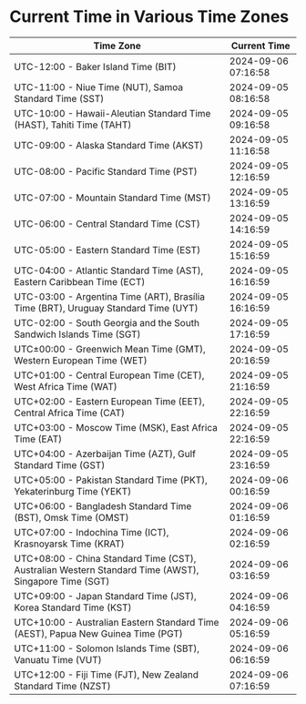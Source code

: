 # Current Time in Various Time Zones

| Time Zone | Current Time |
|-----------|--------------|
| UTC-12:00 - Baker Island Time (BIT) | 2024-09-06 07:16:58 |
| UTC-11:00 - Niue Time (NUT), Samoa Standard Time (SST) | 2024-09-05 08:16:58 |
| UTC-10:00 - Hawaii-Aleutian Standard Time (HAST), Tahiti Time (TAHT) | 2024-09-05 09:16:58 |
| UTC-09:00 - Alaska Standard Time (AKST) | 2024-09-05 11:16:58 |
| UTC-08:00 - Pacific Standard Time (PST) | 2024-09-05 12:16:59 |
| UTC-07:00 - Mountain Standard Time (MST) | 2024-09-05 13:16:59 |
| UTC-06:00 - Central Standard Time (CST) | 2024-09-05 14:16:59 |
| UTC-05:00 - Eastern Standard Time (EST) | 2024-09-05 15:16:59 |
| UTC-04:00 - Atlantic Standard Time (AST), Eastern Caribbean Time (ECT) | 2024-09-05 16:16:59 |
| UTC-03:00 - Argentina Time (ART), Brasília Time (BRT), Uruguay Standard Time (UYT) | 2024-09-05 16:16:59 |
| UTC-02:00 - South Georgia and the South Sandwich Islands Time (SGT) | 2024-09-05 17:16:59 |
| UTC±00:00 - Greenwich Mean Time (GMT), Western European Time (WET) | 2024-09-05 20:16:59 |
| UTC+01:00 - Central European Time (CET), West Africa Time (WAT) | 2024-09-05 21:16:59 |
| UTC+02:00 - Eastern European Time (EET), Central Africa Time (CAT) | 2024-09-05 22:16:59 |
| UTC+03:00 - Moscow Time (MSK), East Africa Time (EAT) | 2024-09-05 22:16:59 |
| UTC+04:00 - Azerbaijan Time (AZT), Gulf Standard Time (GST) | 2024-09-05 23:16:59 |
| UTC+05:00 - Pakistan Standard Time (PKT), Yekaterinburg Time (YEKT) | 2024-09-06 00:16:59 |
| UTC+06:00 - Bangladesh Standard Time (BST), Omsk Time (OMST) | 2024-09-06 01:16:59 |
| UTC+07:00 - Indochina Time (ICT), Krasnoyarsk Time (KRAT) | 2024-09-06 02:16:59 |
| UTC+08:00 - China Standard Time (CST), Australian Western Standard Time (AWST), Singapore Time (SGT) | 2024-09-06 03:16:59 |
| UTC+09:00 - Japan Standard Time (JST), Korea Standard Time (KST) | 2024-09-06 04:16:59 |
| UTC+10:00 - Australian Eastern Standard Time (AEST), Papua New Guinea Time (PGT) | 2024-09-06 05:16:59 |
| UTC+11:00 - Solomon Islands Time (SBT), Vanuatu Time (VUT) | 2024-09-06 06:16:59 |
| UTC+12:00 - Fiji Time (FJT), New Zealand Standard Time (NZST) | 2024-09-06 07:16:59 |

